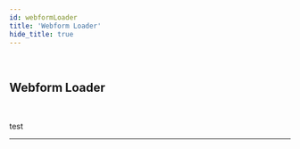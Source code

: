 ```yaml
---
id: webformLoader
title: 'Webform Loader'
hide_title: true
---
```


<br />

<div class="clearfix">
    <div class="column-left" style={{width: '7%'}}>
        <div class="webformLoader"></div>
    </div>
    <div class="column-right" style={{width: '93%'}}>
        <h2 style={{color:'#B174E5',margin:'0'}}>Webform Loader</h2>
    </div>
</div>



<br />

test 


---